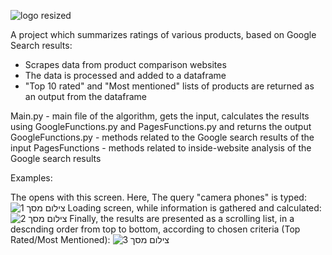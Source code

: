 
![logo resized](https://github.com/tomerfried/CompareSum-/assets/68680809/1fdc40ab-f513-4c8d-a84e-208a8927207f)

A project which summarizes ratings of various products, based on Google Search results:

- Scrapes data from product comparison websites
- The data is processed and added to a dataframe
- "Top 10 rated" and "Most mentioned" lists of products are returned as an output from the dataframe

Main.py - main file of the algorithm, gets the input, calculates the results using GoogleFunctions.py and PagesFunctions.py and returns the output
GoogleFunctions.py - methods related to the Google search results of the input
PagesFunctions - methods related to inside-website analysis of the Google search results

Examples:

The opens with this screen. Here, The query "camera phones" is typed:
![צילום מסך 1](https://github.com/tomerfried/CompareSum-/assets/68680809/54c9e989-3790-4616-8fd2-a60e3f4d098f)
Loading screen, while information is gathered and calculated:
![צילום מסך 2](https://github.com/tomerfried/CompareSum-/assets/68680809/175a0af1-5fea-4ca8-8e07-e3a917f89d7f)
Finally, the results are presented as a scrolling list, in a descnding order from top to bottom, according to chosen criteria (Top Rated/Most Mentioned):
![צילום מסך 3](https://github.com/tomerfried/CompareSum-/assets/68680809/d7d8c1f0-04fb-476a-9e49-397f98f8a316)

